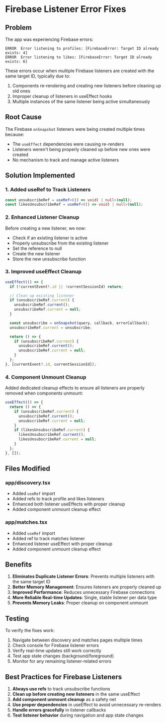 # Firebase Listener Error Fixes

## Problem
The app was experiencing Firebase errors:
```
ERROR  Error listening to profiles: [FirebaseError: Target ID already exists: 4]
ERROR  Error listening to likes: [FirebaseError: Target ID already exists: 6]
```

These errors occur when multiple Firebase listeners are created with the same target ID, typically due to:
1. Components re-rendering and creating new listeners before cleaning up old ones
2. Improper cleanup of listeners in useEffect hooks
3. Multiple instances of the same listener being active simultaneously

## Root Cause
The Firebase `onSnapshot` listeners were being created multiple times because:
- The `useEffect` dependencies were causing re-renders
- Listeners weren't being properly cleaned up before new ones were created
- No mechanism to track and manage active listeners

## Solution Implemented

### 1. Added useRef to Track Listeners
```typescript
const unsubscribeRef = useRef<(() => void) | null>(null);
const likesUnsubscribeRef = useRef<(() => void) | null>(null);
```

### 2. Enhanced Listener Cleanup
Before creating a new listener, we now:
- Check if an existing listener is active
- Properly unsubscribe from the existing listener
- Set the reference to null
- Create the new listener
- Store the new unsubscribe function

### 3. Improved useEffect Cleanup
```typescript
useEffect(() => {
  if (!currentEvent?.id || !currentSessionId) return;

  // Clean up existing listener
  if (unsubscribeRef.current) {
    unsubscribeRef.current();
    unsubscribeRef.current = null;
  }

  const unsubscribe = onSnapshot(query, callback, errorCallback);
  unsubscribeRef.current = unsubscribe;

  return () => {
    if (unsubscribeRef.current) {
      unsubscribeRef.current();
      unsubscribeRef.current = null;
    }
  };
}, [currentEvent?.id, currentSessionId]);
```

### 4. Component Unmount Cleanup
Added dedicated cleanup effects to ensure all listeners are properly removed when components unmount:
```typescript
useEffect(() => {
  return () => {
    if (unsubscribeRef.current) {
      unsubscribeRef.current();
      unsubscribeRef.current = null;
    }
    if (likesUnsubscribeRef.current) {
      likesUnsubscribeRef.current();
      likesUnsubscribeRef.current = null;
    }
  };
}, []);
```

## Files Modified

### app/discovery.tsx
- Added `useRef` import
- Added refs to track profile and likes listeners
- Enhanced both listener useEffects with proper cleanup
- Added component unmount cleanup effect

### app/matches.tsx
- Added `useRef` import
- Added ref to track matches listener
- Enhanced listener useEffect with proper cleanup
- Added component unmount cleanup effect

## Benefits

1. **Eliminates Duplicate Listener Errors**: Prevents multiple listeners with the same target ID
2. **Better Memory Management**: Ensures listeners are properly cleaned up
3. **Improved Performance**: Reduces unnecessary Firebase connections
4. **More Reliable Real-time Updates**: Single, stable listener per data type
5. **Prevents Memory Leaks**: Proper cleanup on component unmount

## Testing

To verify the fixes work:
1. Navigate between discovery and matches pages multiple times
2. Check console for Firebase listener errors
3. Verify real-time updates still work correctly
4. Test app state changes (background/foreground)
5. Monitor for any remaining listener-related errors

## Best Practices for Firebase Listeners

1. **Always use refs** to track unsubscribe functions
2. **Clean up before creating new listeners** in the same useEffect
3. **Add component unmount cleanup** as a safety net
4. **Use proper dependencies** in useEffect to avoid unnecessary re-renders
5. **Handle errors gracefully** in listener callbacks
6. **Test listener behavior** during navigation and app state changes 